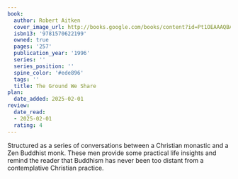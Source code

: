 ```yaml
---
book:
  author: Robert Aitken
  cover_image_url: http://books.google.com/books/content?id=Pt1OEAAAQBAJ&printsec=frontcover&img=1&zoom=1&edge=curl&source=gbs_api
  isbn13: '9781570622199'
  owned: true
  pages: '257'
  publication_year: '1996'
  series: ''
  series_position: ''
  spine_color: '#ede896'
  tags: ''
  title: The Ground We Share
plan:
  date_added: 2025-02-01
review:
  date_read:
  - 2025-02-01
  rating: 4
---
```

Structured as a series of conversations between a Christian monastic and a Zen Buddhist monk. These men provide some practical life insights and remind the reader that Buddhism has never been too distant from a contemplative Christian practice.
